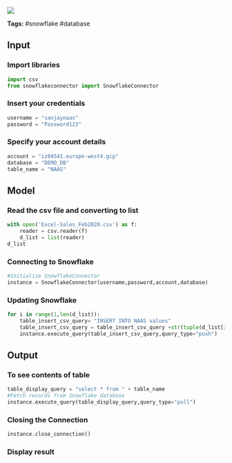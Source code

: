 <a href="https://app.naas.ai/user-redirect/naas/downloader?url=https://raw.githubusercontent.com/jupyter-naas/awesome-notebooks/master/Snowflake/Snowflake_Update_table.ipynb" target="_parent"><img src="https://naasai-public.s3.eu-west-3.amazonaws.com/open_in_naas.svg"/></a>

**Tags:** #snowflake #database

## Input

### Import libraries


```python
import csv
from snowflakeconnector import SnowflakeConnector
```

### Insert your credentials


```python
username = "sanjaynaas"
password = "Password123"
```

### Specify your account details


```python
account = "iz84541.europe-west4.gcp"
database = "DEMO_DB"
table_name = "NAAS"
```

## Model

### Read the csv file and converting to list


```python
with open('Excel-Sales_Feb2020.csv') as f:
    reader = csv.reader(f)
    d_list = list(reader)
d_list
```

### Connecting to Snowflake


```python
#Initialize SnowflakeConnector
instance = SnowflakeConnector(username,password,account,database)
```

### Updating Snowflake


```python
for i in range(1,len(d_list)):
    table_insert_csv_query= "INSERT INTO NAAS values"
    table_insert_csv_query = table_insert_csv_query +str(tuple(d_list[i]))
    instance.execute_query(table_insert_csv_query,query_type="push")
```

## Output

### To see contents of table


```python
table_display_query = "select * from " + table_name
#Fetch records from Snowflake database
instance.execute_query(table_display_query,query_type="pull")
```

### Closing the Connection


```python
instance.close_connection()
```

### Display result
